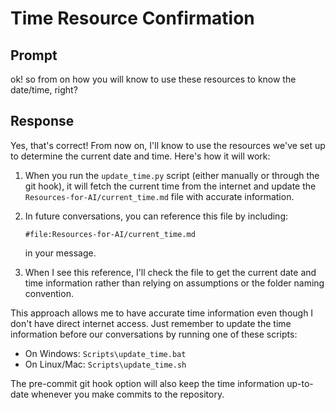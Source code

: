 # Time Resource Confirmation

## Prompt
ok! so from on how you will know to use these resources to know the date/time, right?

## Response
Yes, that's correct! From now on, I'll know to use the resources we've set up to determine the current date and time. Here's how it will work:

1. When you run the `update_time.py` script (either manually or through the git hook), it will fetch the current time from the internet and update the `Resources-for-AI/current_time.md` file with accurate information.

2. In future conversations, you can reference this file by including:
   ```
   #file:Resources-for-AI/current_time.md
   ```
   in your message.

3. When I see this reference, I'll check the file to get the current date and time information rather than relying on assumptions or the folder naming convention.

This approach allows me to have accurate time information even though I don't have direct internet access. Just remember to update the time information before our conversations by running one of these scripts:
- On Windows: `Scripts\update_time.bat`
- On Linux/Mac: `Scripts\update_time.sh`

The pre-commit git hook option will also keep the time information up-to-date whenever you make commits to the repository.
